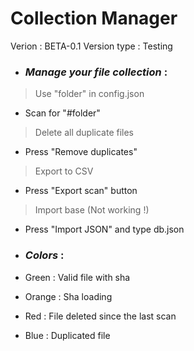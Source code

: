 # Collection Manager

Verion : BETA-0.1
Version type : Testing

 - ### _Manage your file collection_ :

> Use "folder" in config.json
- Scan for "#folder"

> Delete all duplicate files
- Press "Remove duplicates"

> Export to CSV
- Press "Export scan" button

> Import base (Not working !)
- Press "Import JSON" and type db.json

 - ### _Colors_ :

- Green : Valid file with sha
- Orange : Sha loading
- Red : File deleted since the last scan
- Blue : Duplicated file
